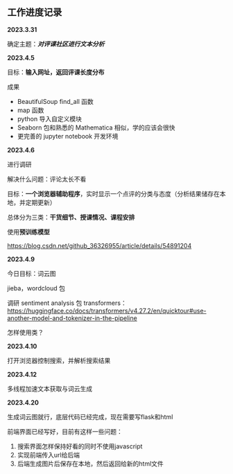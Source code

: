 ## 工作进度记录
**2023.3.31**

确定主题：***对评课社区进行文本分析***


**2023.4.5**

目标：**输入网址，返回评课长度分布**

成果
* BeautifulSoup find_all 函数
* map 函数
* python 导入自定义模块
* Seaborn 包和熟悉的 Mathematica 相似，学的应该会很快
* 更完善的 jupyter notebook 开发环境

**2023.4.6**

进行调研

解决什么问题：评论太长不看

目标：**一个浏览器辅助程序**，实时显示一个点评的分类与态度（分析结果储存在本地，并定期更新）

总体分为三类：**干货细节、授课情况、课程安排**

使用**预训练模型**

https://blog.csdn.net/github_36326955/article/details/54891204

**2023.4.9**

今日目标：词云图

jieba，wordcloud 包

调研 sentiment analysis 包 transformers：
https://huggingface.co/docs/transformers/v4.27.2/en/quicktour#use-another-model-and-tokenizer-in-the-pipeline

怎样使用类？

**2023.4.10**

打开浏览器控制搜索，并解析搜索结果

**2023.4.12**

多线程加速文本获取与词云生成

**2023.4.20**

生成词云图就行，底层代码已经完成，现在需要写flask和html

前端界面已经写好，目前有这样一些问题：

1. 搜索界面怎样保持好看的同时不使用javascript 
3. 实现前端传入url给后端
4. 后端生成图片后保存在本地，然后返回给新的html文件
